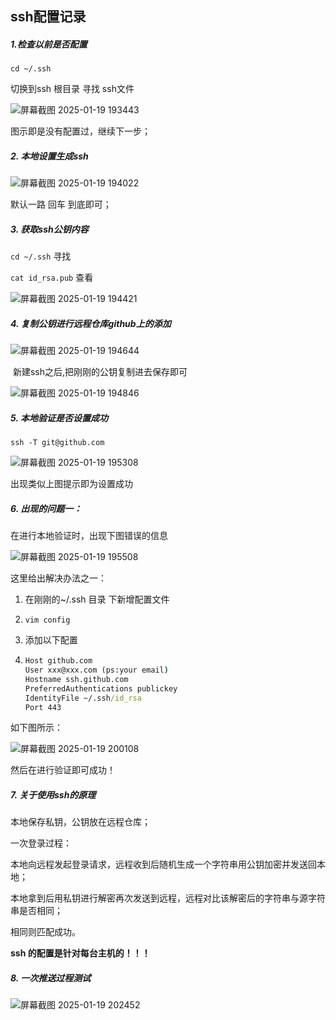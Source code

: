 ## ssh配置记录

##### 1.检查以前是否配置

`cd ~/.ssh`  

切换到ssh 根目录 寻找 ssh文件

![屏幕截图 2025-01-19 193443](https://cdn.jsdelivr.net/gh/jak-ma/GraphS@imgs/imgs/20250119223121976.png)

图示即是没有配置过，继续下一步；

##### 2. 本地设置生成ssh

![屏幕截图 2025-01-19 194022](https://cdn.jsdelivr.net/gh/jak-ma/GraphS@imgs/imgs/20250119223148557.png)

默认一路 回车 到底即可；

##### 3. 获取ssh公钥内容

`cd ~/.ssh`            寻找

`cat id_rsa.pub`  查看

![屏幕截图 2025-01-19 194421](https://cdn.jsdelivr.net/gh/jak-ma/GraphS@imgs/imgs/20250119223203470.png)

##### 4. 复制公钥进行远程仓库github上的添加

![屏幕截图 2025-01-19 194644](https://cdn.jsdelivr.net/gh/jak-ma/GraphS@imgs/imgs/20250119223217545.png)

​	新建ssh之后,把刚刚的公钥复制进去保存即可

![屏幕截图 2025-01-19 194846](https://cdn.jsdelivr.net/gh/jak-ma/GraphS@imgs/imgs/20250119223229079.png)

##### 5. 本地验证是否设置成功

`ssh -T git@github.com`

![屏幕截图 2025-01-19 195308](https://cdn.jsdelivr.net/gh/jak-ma/GraphS@imgs/imgs/20250119223244382.png)

出现类似上图提示即为设置成功

##### 6. 出现的问题一：

在进行本地验证时，出现下图错误的信息

![屏幕截图 2025-01-19 195508](https://cdn.jsdelivr.net/gh/jak-ma/GraphS@imgs/imgs/20250119223304487.png)

这里给出解决办法之一：

1. 在刚刚的~/.ssh 目录 下新增配置文件

2. `vim config`

3. 添加以下配置

4. ```bat
   Host github.com
   User xxx@xxx.com (ps:your email)
   Hostname ssh.github.com
   PreferredAuthentications publickey
   IdentityFile ~/.ssh/id_rsa
   Port 443
   ```

如下图所示：

![屏幕截图 2025-01-19 200108](https://cdn.jsdelivr.net/gh/jak-ma/GraphS@imgs/imgs/20250119223337789.png)

然后在进行验证即可成功！

##### 7. 关于使用ssh的原理

本地保存私钥，公钥放在远程仓库；

一次登录过程：

本地向远程发起登录请求，远程收到后随机生成一个字符串用公钥加密并发送回本地；

本地拿到后用私钥进行解密再次发送到远程，远程对比该解密后的字符串与源字符串是否相同；

相同则匹配成功。

**ssh 的配置是针对每台主机的！！！**

##### 8. 一次推送过程测试

![屏幕截图 2025-01-19 202452](https://cdn.jsdelivr.net/gh/jak-ma/GraphS@imgs/imgs/20250119223357570.png)

​	